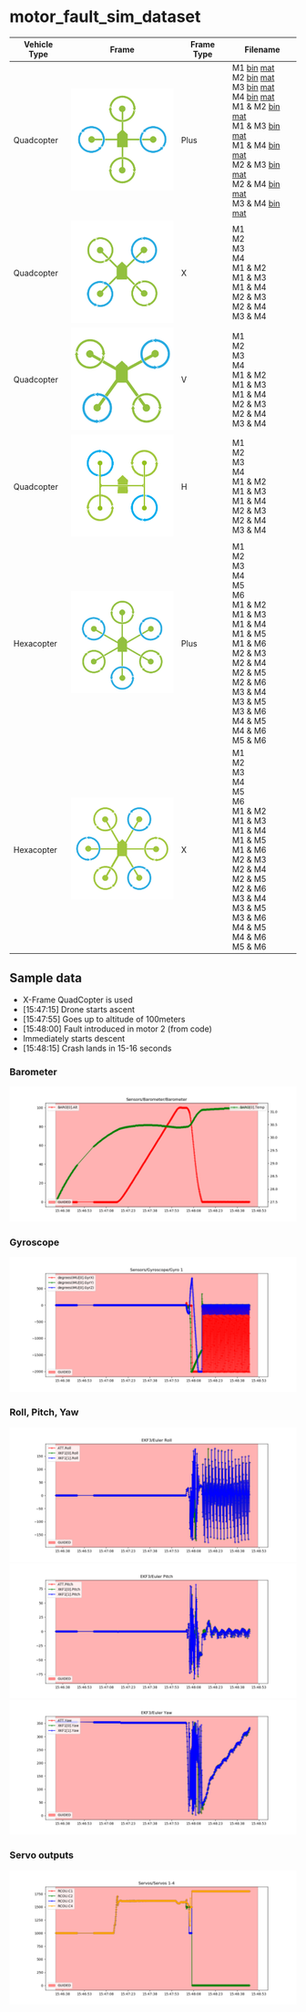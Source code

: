 # motor_fault_sim_dataset

| Vehicle Type | Frame | Frame Type | Filename
| ----------- | ----------- | ----------- | ----------- |
| Quadcopter | <img src="images/quadplus.png" width="200"/> | Plus | M1 [bin](dist/quad/m1.bin) [mat](dist/quad/m1.mat) <br> M2 [bin](dist/quad/m2.bin) [mat](dist/quad/m2.mat)<br> M3 [bin](dist/quad/m3.bin) [mat](dist/quad/m3.mat)<br> M4 [bin](dist/quad/m4.bin) [mat](dist/quad/m4.mat)<br> M1 & M2 [bin](dist/quad/m1m2.bin) [mat](dist/quad/m1m2.mat)<br> M1 & M3 [bin](dist/quad/m1m3.bin) [mat](dist/quad/m1m3.mat)<br> M1 & M4 [bin](dist/quad/m1m4.bin) [mat](dist/quad/m1m4.mat)<br> M2 & M3 [bin](dist/quad/m2m3.bin) [mat](dist/quad/m2m3.mat)<br> M2 & M4 [bin](dist/quad/m2m4.bin) [mat](dist/quad/m2m4.mat)<br> M3 & M4 [bin](dist/quad/m3m4.bin) [mat](dist/quad/m3m4.mat)
| Quadcopter | <img src="images/quadx.png" width="200"/> | X | M1<br> M2<br> M3<br> M4<br> M1 & M2<br> M1 & M3<br> M1 & M4<br> M2 & M3<br> M2 & M4<br> M3 & M4
| Quadcopter | <img src="images/quady.png" width="200"/> | V | M1<br> M2<br> M3<br> M4<br> M1 & M2<br> M1 & M3<br> M1 & M4<br> M2 & M3<br> M2 & M4<br> M3 & M4
| Quadcopter | <img src="images/quadh.png" width="200"/> | H | M1<br> M2<br> M3<br> M4<br> M1 & M2<br> M1 & M3<br> M1 & M4<br> M2 & M3<br> M2 & M4<br> M3 & M4
| Hexacopter | <img src="images/hexaplus.png" width="200"/> | Plus | M1<br> M2<br> M3<br> M4<br> M5<br> M6<br> M1 & M2<br> M1 & M3<br> M1 & M4<br> M1 & M5<br> M1 & M6<br> M2 & M3<br> M2 & M4<br> M2 & M5<br> M2 & M6<br> M3 & M4<br> M3 & M5<br> M3 & M6<br> M4 & M5<br> M4 & M6<br> M5 & M6
| Hexacopter | <img src="images/hexax.png" width="200"/> | X | M1<br> M2<br> M3<br> M4<br> M5<br> M6<br> M1 & M2<br> M1 & M3<br> M1 & M4<br> M1 & M5<br> M1 & M6<br> M2 & M3<br> M2 & M4<br> M2 & M5<br> M2 & M6<br> M3 & M4<br> M3 & M5<br> M3 & M6<br> M4 & M5<br> M4 & M6<br> M5 & M6



## Sample data

- X-Frame QuadCopter is used
- [15:47:15] Drone starts ascent
- [15:47:55] Goes up to altitude of 100meters
- [15:48:00] Fault introduced in motor 2 (from code)
- Immediately starts descent
- [15:48:15] Crash lands in 15-16 seconds

### Barometer
![](images/100m/Barometer.png)

### Gyroscope
![](images/100m/Gyro_1.png)

### Roll, Pitch, Yaw
![](images/100m/Euler_Roll.png)
![](images/100m/Euler_Pitch.png)
![](images/100m/Euler_Yaw.png)

### Servo outputs
![](images/100m/Servos_1-4.png)